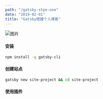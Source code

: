 ```yaml
---
path: "/gatsby-stpe-one"
date: "2019-02-01"
title: "Gatsby搭建个人博客"
---
```



![图片](https://source.unsplash.com/random/1000x1000)

#### 安装

```bash
npm install -g gatsby-cli

```

#### 创建站点

```bash
gatsby new site-project && cd site-project
```

#### 使用插件


